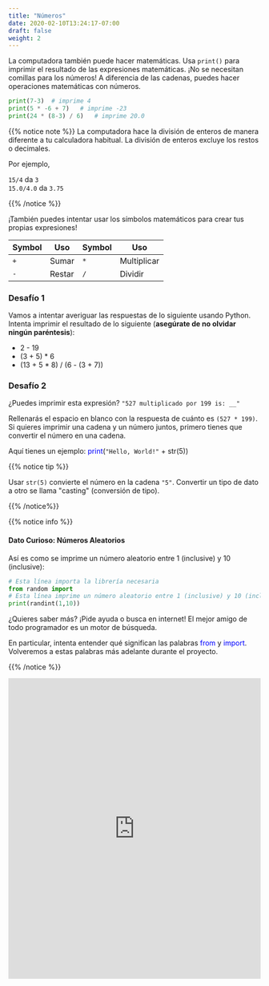 ```yaml
---
title: "Números"
date: 2020-02-10T13:24:17-07:00
draft: false
weight: 2
---
```


La computadora también puede hacer matemáticas. Usa `print()` para imprimir el resultado de las expresiones matemáticas. ¡No se necesitan comillas para los números! A diferencia de las cadenas, puedes hacer operaciones matemáticas con números.

```python
print(7-3)  # imprime 4
print(5 * -6 + 7)   # imprime -23
print(24 * (8-3) / 6)   # imprime 20.0
```

{{% notice note %}}
La computadora hace la división de enteros de manera diferente a tu calculadora habitual. La división de enteros excluye los restos o decimales.

Por ejemplo,

`15/4` da `3`  
`15.0/4.0` da `3.75`

{{% /notice %}}

¡También puedes intentar usar los símbolos matemáticos para crear tus propias expresiones!

| Symbol          | Uso           | Symbol      | Uso         |
| --------------- | ------------- | ----------- | ----------- |
| `+`             | Sumar         | `*`         | Multiplicar | 
| `-`             | Restar        | `/`         | Dividir     | 

### Desafío 1

Vamos a intentar averiguar las respuestas de lo siguiente usando Python. Intenta imprimir el resultado de lo siguiente (<b>asegúrate de no olvidar ningún paréntesis</b>):

- 2 - 19
- (3 + 5) * 6
- (13 + 5 * 8) / (6 - (3 + 7))

### Desafío 2

¿Puedes imprimir esta expresión? `"527 multiplicado por 199 is: __"`

Rellenarás el espacio en blanco con la respuesta de cuánto es `(527 * 199)`. Si quieres imprimir una cadena y un número juntos, primero tienes que convertir el número en una cadena.

Aquí tienes un ejemplo: <font color="blue">print</font>(`"Hello, World!"` + str(5))

{{% notice tip %}}

Usar `str(5)` convierte el número en la cadena `"5"`. Convertir un tipo de dato a otro se llama "casting" (conversión de tipo).

{{% /notice%}}

{{% notice info %}}

#### Dato Curioso: Números Aleatorios

Así es como se imprime un número aleatorio entre 1 (inclusive) y 10 (inclusive):

 ```python 
 # Esta línea importa la librería necesaria
 from random import 
 # Esta línea imprime un número aleatorio entre 1 (inclusive) y 10 (inclusive)
 print(randint(1,10))
 ```

¿Quieres saber más? ¡Pide ayuda o busca en internet! El mejor amigo de todo programador es un motor de búsqueda.

En particular, intenta entender qué significan las palabras <font color="blue">from</font> y <font color="blue">import</font>. Volveremos a estas palabras más adelante durante el proyecto.

{{% /notice %}}

<iframe src="https://trinket.io/embed/python/b238d85d0d" width="100%" height="600" frameborder="0" marginwidth="0" marginheight="0" allowfullscreen></iframe>